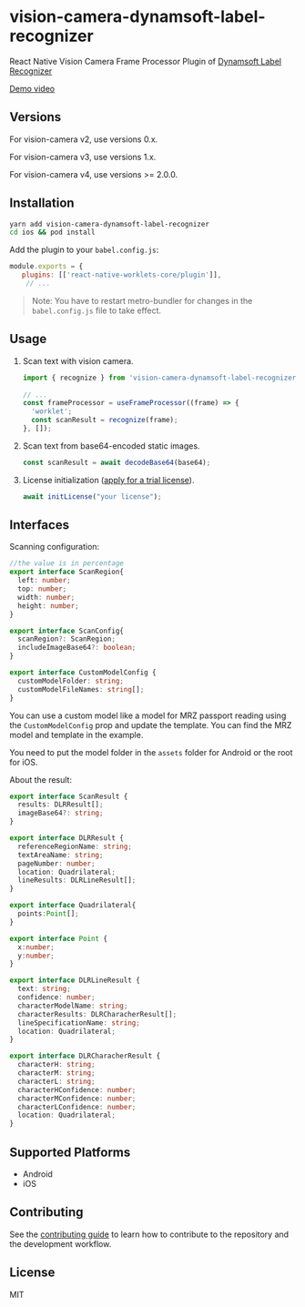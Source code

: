 
# vision-camera-dynamsoft-label-recognizer

React Native Vision Camera Frame Processor Plugin of [Dynamsoft Label Recognizer](https://www.dynamsoft.com/label-recognition/overview/)

[Demo video](https://user-images.githubusercontent.com/5462205/204175763-ea23321d-8ae1-40ea-b9ce-209bbe6405bb.mp4)

## Versions

For vision-camera v2, use versions 0.x.

For vision-camera v3, use versions 1.x.

For vision-camera v4, use versions >= 2.0.0.

## Installation

```sh
yarn add vision-camera-dynamsoft-label-recognizer
cd ios && pod install
```

Add the plugin to your `babel.config.js`:

```js
module.exports = {
   plugins: [['react-native-worklets-core/plugin']],
    // ...
```

> Note: You have to restart metro-bundler for changes in the `babel.config.js` file to take effect.

## Usage

1. Scan text with vision camera.
   
   ```js
   import { recognize } from 'vision-camera-dynamsoft-label-recognizer';
 
   // ...
   const frameProcessor = useFrameProcessor((frame) => {
     'worklet';
     const scanResult = recognize(frame);
   }, []);
   ```
   
2. Scan text from base64-encoded static images.

   ```ts
   const scanResult = await decodeBase64(base64);
   ```

3. License initialization ([apply for a trial license](https://www.dynamsoft.com/customer/license/trialLicense/?product=dlr)).

   ```ts
   await initLicense("your license");
   ```

## Interfaces

Scanning configuration:

```ts
//the value is in percentage
export interface ScanRegion{
  left: number;
  top: number;
  width: number;
  height: number;
}

export interface ScanConfig{
  scanRegion?: ScanRegion;
  includeImageBase64?: boolean;
}

export interface CustomModelConfig {
  customModelFolder: string;
  customModelFileNames: string[];
}
```

You can use a custom model like a model for MRZ passport reading using the `CustomModelConfig` prop and update the template. You can find the MRZ model and template in the example.

You need to put the model folder in the `assets` folder for Android or the root for iOS.

About the result:

```ts
export interface ScanResult {
  results: DLRResult[];
  imageBase64?: string;
}

export interface DLRResult {
  referenceRegionName: string;
  textAreaName: string;
  pageNumber: number;
  location: Quadrilateral;
  lineResults: DLRLineResult[];
}

export interface Quadrilateral{
  points:Point[];
}

export interface Point {
  x:number;
  y:number;
}

export interface DLRLineResult {
  text: string;
  confidence: number;
  characterModelName: string;
  characterResults: DLRCharacherResult[];
  lineSpecificationName: string;
  location: Quadrilateral;
}

export interface DLRCharacherResult {
  characterH: string;
  characterM: string;
  characterL: string;
  characterHConfidence: number;
  characterMConfidence: number;
  characterLConfidence: number;
  location: Quadrilateral;
}
```

## Supported Platforms

* Android
* iOS

## Contributing

See the [contributing guide](CONTRIBUTING.md) to learn how to contribute to the repository and the development workflow.

## License

MIT
